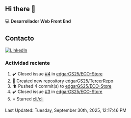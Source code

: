 ## Hi there 👋

:computer: **Desarrollador Web Front End**

## Contacto
[![LinkedIn](https://img.shields.io/badge/LinkedIn-0A66C2?style=for-the-badge&logo=linkedin&logoColor=white)](https://www.linkedin.com/in/edgar-garc%C3%ADa-a91898289/)

### Actividad reciente
<!--RECENT_ACTIVITY:start-->
1. ✔️ Closed issue [#4](https://github.com/edgarGS25/ECO-Store/issues/4) in [edgarGS25/ECO-Store](https://github.com/edgarGS25/ECO-Store)<br>
2. 📔 Created new repository [edgarGS25/TercerRepo](https://github.com/edgarGS25/TercerRepo)<br>
3. ⬆️ Pushed 4 commit(s) to [edgarGS25/ECO-Store](https://github.com/edgarGS25/ECO-Store)<br>
4. ✔️ Closed issue [#3](https://github.com/edgarGS25/ECO-Store/issues/3) in [edgarGS25/ECO-Store](https://github.com/edgarGS25/ECO-Store)<br>
5. ⭐ Starred [cli/cli](https://github.com/cli/cli)<br>
<!--RECENT_ACTIVITY:end-->
<!--RECENT_ACTIVITY:last_update-->
Last Updated: Tuesday, September 30th, 2025, 12:17:46 PM
<!--RECENT_ACTIVITY:last_update_end-->
